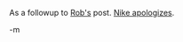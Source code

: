 As a followup to <a href="http://blog.founddrama.net">Rob's</a> post.  <a href="http://www.nike.com/nikeskateboarding/v2/letter/index.html">Nike apologizes</a>.

-m